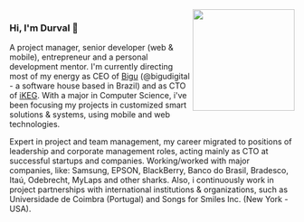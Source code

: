 <img align="right" src="https://hostu.info/uploads/durvalpereira-vertical-resized.png" alt="" width=180px/>

### Hi, I'm Durval 👋

A project manager, senior developer (web & mobile), entrepreneur and a personal development mentor. I'm currently directing most of my energy as CEO of [Bigu](http://bigu.digital) (@bigudigital - a software house based in Brazil) and as CTO of [iKEG](https://ikeg.com.br). With a major in Computer Science, i've been focusing my projects in customized smart solutions & systems, using mobile and web technologies.

Expert in project and team management, my career migrated to positions of leadership and corporate management roles, acting mainly as CTO at successful startups and companies. Working/worked with major companies, like: Samsung, EPSON, BlackBerry, Banco do Brasil, Bradesco, Itaú, Odebrecht, MyLaps and other sharks. Also, i continuously work in project partnerships with international institutions & organizations, such as Universidade de Coimbra (Portugal) and Songs for Smiles Inc. (New York - USA).
